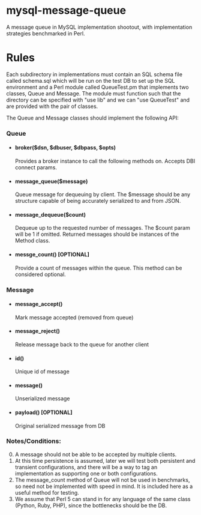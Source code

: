 mysql-message-queue
===================

A message queue in MySQL implementation shootout, with implementation
strategies benchmarked in Perl.

Rules
=====

Each subdirectory in implementations must contain an SQL schema file
called schema.sql which will be run on the test DB to set up the SQL
environment and a Perl module called QueueTest.pm that implements two
classes, Queue and Message. The module must function such that the
directory can be specified with "use lib" and we can "use QueueTest"
and are provided with the pair of classes.

The Queue and Message classes should implement the following API:

### Queue

* #### broker($dsn, $dbuser, $dbpass, $opts)
  Provides a broker instance to call the following methods on.
  Accepts DBI connect params.

* #### message_queue($message)
  Queue message for dequeuing by client. The $message should be
  any structure capable of being accurately serialized to and from
  JSON.

* #### message_dequeue($count)
  Dequeue up to the requested number of messages.  The $count param
  will be 1 if omitted.  Returned messages should be instances of
  the Method class.

* #### messge_count() [OPTIONAL]
  Provide a count of messages within the queue.  This method can be
  considered optional.


### Message

* #### message_accept()
  Mark message accepted (removed from queue)

* #### message_reject()
  Release message back to the queue for another client

* #### id()
  Unique id of message

* #### message()
  Unserialized message

* #### payload() [OPTIONAL]
  Original serialized message from DB

### Notes/Conditions:
0. A message should not be able to be accepted by multiple clients.
0. At this time persistence is assumed, later we will test both
   persistent and transient configurations, and there will be a way
   to tag an implementation as supporting one or both configurations.
0. The message_count method of Queue will not be used in benchmarks,
   so need not be implemented with speed in mind. It is included here
   as a useful method for testing.
0. We assume that Perl 5 can stand in for any language of the same
   class (Python, Ruby, PHP), since the bottlenecks should be the DB.

